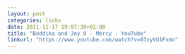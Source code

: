 ```yaml
---
layout: post
categories: links
date: 2011-11-17 19:07:39+01:00
title: "Boddika and Joy O - Mercy - YouTube"
linkurl: "https://www.youtube.com/watch?v=03vyVU1Fxmo"
---
```

